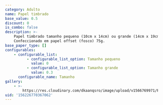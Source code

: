 ```yaml
---
category: Adulto
name: Papel timbrado
base_value: 0.5
discount: 0
is_combo: false
description: >-
    Papel timbrado tamanho pequeno (10cm x 14cm) ou grande (14cm x 19cm).
    Confeccionado em papel offset (fosco) 75g.
base_paper_type: []
configurables:
    - configurable_list:
          - configurable_list_option: Tamanho pequeno
            value: 0
          - configurable_list_option: Tamanho grande
            value: 0.3
      configurable_name: Tamanho
gallery:
    - >-
        https://res.cloudinary.com/dkaanqsro/image/upload/v1566769971/Papelaria%20adulto/Folha_timbrada_zlgoal.jpg
uid: '156226770367062'
---
```

